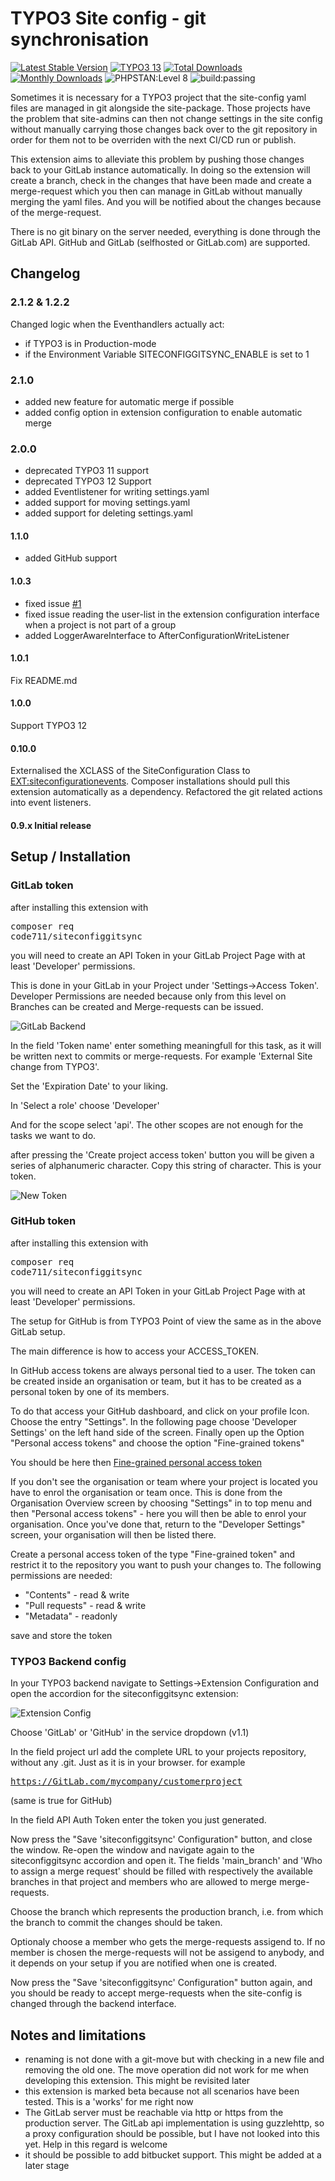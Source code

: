 # TYPO3 Site config - git synchronisation

[![Latest Stable Version](https://poser.pugx.org/code711/siteconfiggitsync/v/stable.svg)](https://extensions.typo3.org/extension/siteconfiggitsync)
[![TYPO3 13](https://img.shields.io/badge/TYPO3-13-orange.svg)](https://get.typo3.org/version/12)
[![Total Downloads](https://poser.pugx.org/code711/siteconfiggitsync/d/total.svg)](https://packagist.org/packages/code711/siteconfiggitsync)
[![Monthly Downloads](https://poser.pugx.org/code711/siteconfiggitsync/d/monthly)](https://packagist.org/packages/code711/siteconfiggitsync)
![PHPSTAN:Level 8](https://img.shields.io/badge/PHPStan-level%208-brightgreen.svg?style=flat])
![build:passing](https://img.shields.io/badge/build-passing-brightgreen.svg?style=flat])

Sometimes it is necessary for a TYPO3 project that the site-config yaml files are managed in git alongside the site-package. Those projects have the problem that site-admins can then not change settings in the site config without manually carrying those changes back over to the git repository in order for them not to be overriden with the next CI/CD run or publish.

This extension aims to alleviate this problem by pushing those changes back to your GitLab instance automatically. In doing so the extension will create a branch, check in the changes that have been made and create a merge-request which you then can manage in GitLab without manually merging the yaml files. And you will be notified about the changes because of the merge-request.

There is no git binary on the server needed, everything is done through the GitLab API. GitHub and GitLab (selfhosted or GitLab.com) are supported.

## Changelog

### 2.1.2 & 1.2.2

Changed logic when the Eventhandlers actually act:
- if TYPO3 is in Production-mode
- if the Environment Variable SITECONFIGGITSYNC_ENABLE is set to 1

### 2.1.0
- added new feature for automatic merge if possible
- added config option in extension configuration to enable automatic merge

### 2.0.0
- deprecated TYPO3 11 support
- deprecated TYPO3 12 Support
- added Eventlistener for writing settings.yaml
- added support for moving settings.yaml
- added support for deleting settings.yaml

#### 1.1.0
- added GitHub support

#### 1.0.3
- fixed issue [#1](https://GitHub.com/codeseveneleven/siteconfiggitsync/issues/1)
- fixed issue reading the user-list in the extension configuration interface when a project is not part of a group
- added LoggerAwareInterface to AfterConfigurationWriteListener

#### 1.0.1
Fix README.md

#### 1.0.0
Support TYPO3 12

#### 0.10.0
Externalised the XCLASS of the SiteConfiguration Class to [EXT:siteconfigurationevents](https://extensions.typo3.org/extension/siteconfigurationevents). Composer installations should pull this extension automatically as a dependency. Refactored the git related actions into event listeners.
#### 0.9.x Initial release

## Setup / Installation

### GitLab token

after installing this extension with <pre>composer req code711/siteconfiggitsync</pre> you will need to create an API Token in your GitLab Project Page with at least 'Developer' permissions.

This is done in your GitLab in your Project under 'Settings->Access Token'. Developer Permissions are needed because only from this level on Branches can be created and Merge-requests can be issued.

![GitLab Backend](https://GitHub.com/codeseveneleven/siteconfiggitsync/raw/main/Documentation/gitlab.png)

In the field 'Token name' enter something meaningfull for this task, as it will be written next to commits or merge-requests. For example 'External Site change from TYPO3'.

Set the 'Expiration Date' to your liking.

In 'Select a role' choose 'Developer'

And for the scope select 'api'. The other scopes are not enough for the tasks we want to do.

after pressing the 'Create project access token' button you will be given a series of alphanumeric character. Copy this string of character. This is your token.

![New Token](https://GitHub.com/codeseveneleven/siteconfiggitsync/raw/main/Documentation/newtoken.png)



### GitHub token

after installing this extension with <pre>composer req code711/siteconfiggitsync</pre> you will need to create an API Token in your GitLab Project Page with at least 'Developer' permissions.

The setup for GitHub is from TYPO3 Point of view the same as in the above GitLab setup.

The main difference is how to access your ACCESS_TOKEN.

In GitHub access tokens are always personal tied to a user. The token can be created inside an organisation or team, but it has to be created as a personal token by one of its members.

To do that access your GitHub dashboard, and click on your profile Icon. Choose the entry "Settings". In the following page choose 'Developer Settings' on the left hand side of the screen. Finally open up the Option "Personal access tokens" and choose the option
"Fine-grained tokens"

You should be here then  [Fine-grained personal access token](https://GitHub.com/settings/personal-access-token)

If you don't see the organisation or team where your project is located you have to enrol the organisation or team once. This is done from the Organisation Overview screen by choosing "Settings" in to top menu and then "Personal access tokens" - here you will then be able to enrol your organisation. Once you've done that, return to the "Developer Settings" screen, your organisation will then be listed there.

Create a personal access token of the type "Fine-grained token" and restrict it to the repository you want to push your changes to.
The following permissions are needed:
- "Contents" - read & write
- "Pull requests" - read & write
- "Metadata" - readonly

save and store the token

### TYPO3 Backend config

In your TYPO3 backend navigate to Settings->Extension Configuration and open the accordion for the siteconfiggitsync extension:

![Extension Config](https://GitHub.com/codeseveneleven/siteconfiggitsync/raw/main/Documentation/extensionconfig.png)

Choose 'GitLab' or 'GitHub' in the service dropdown (v1.1)

In the field project url add the complete URL to your projects repository, without any .git. Just as it is in your browser. for example <pre>https://GitLab.com/mycompany/customerproject </pre> (same is true for GitHub)

In the field API Auth Token enter the token you just generated.

Now press the "Save 'siteconfiggitsync' Configuration" button, and close the window. Re-open the window and navigate again to the siteconfiggitsync accordion and open it. The fields 'main_branch' and 'Who to assign a merge request' should be filled with respectively the available branches in that project and members who are allowed to merge merge-requests.

Choose the branch which represents the production branch, i.e. from which the branch to commit the changes should be taken.

Optionaly choose a member who gets the merge-requests assigend to. If no member is chosen the merge-requests will not be assigend to anybody, and it depends on your setup if you are notified when one is created.

Now press the "Save 'siteconfiggitsync' Configuration" button again, and you should be ready to accept merge-requests when the site-config is changed through the backend interface.


## Notes and limitations

- renaming is not done with a git-move but with checking in a new file and removing the old one. The move operation did not work for me when developing this extension. This might be revisited later
- this extension is marked beta because not all scenarios have been tested. This is a 'works' for me right now
- The GitLab server must be reachable via http or https from the production server. The GitLab api implementation is using guzzlehttp, so a proxy configuration should be possible, but I have not looked into this yet. Help in this regard is welcome
- it should be possible to add bitbucket support. This might be added at a later stage
